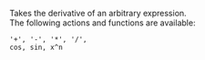 Takes the derivative of an arbitrary expression.  
The following actions and functions are available:
```
'+', '-', '*', '/',
cos, sin, x^n
```